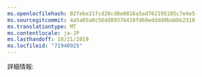 ```yaml
---
ms.openlocfilehash: 02febe21fcd28cd0e0816a5ad762195185c7e4e5
ms.sourcegitcommit: 4a5a05a0c56dd89376410fd68edddd0babbb2318
ms.translationtype: MT
ms.contentlocale: ja-JP
ms.lasthandoff: 10/21/2019
ms.locfileid: "71940925"
---
```

詳細情報: